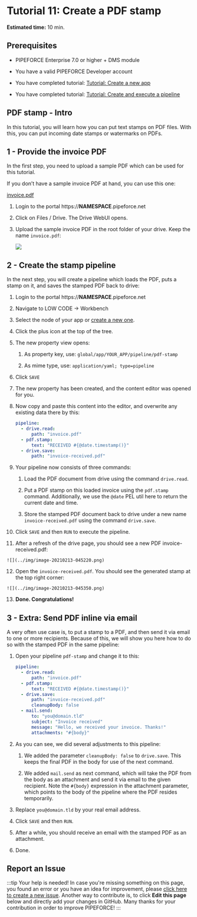 # Tutorial 11: Create a PDF stamp

**Estimated time:** 10 min.

## Prerequisites

*   PIPEFORCE Enterprise 7.0 or higher + DMS module
    
*   You have a valid PIPEFORCE Developer account
    
*   You have completed tutorial: [Tutorial: Create a new app](../tutorials/create-app)
    
*   You have completed tutorial: [Tutorial: Create and execute a pipeline](../tutorials/create-pipeline)
    

## PDF stamp - Intro

In this tutorial, you will learn how you can put text stamps on PDF files. With this, you can put incoming date stamps or watermarks on PDFs.

## 1 - Provide the invoice PDF

In the first step, you need to upload a sample PDF which can be used for this tutorial.

If you don’t have a sample invoice PDF at hand, you can use this one:

[invoice.pdf](../../static/sample-invoice.pdf)

1.  Login to the portal https://**NAMESPACE**.pipeforce.net
    
2.  Click on Files / Drive. The Drive WebUI opens.
    
3.  Upload the sample invoice PDF in the root folder of your drive. Keep the name `invoice.pdf`:  
    
    ![](../img/image-20210213-042536.png)

## 2 - Create the stamp pipeline

In the next step, you will create a pipeline which loads the PDF, puts a stamp on it, and saves the stamped PDF back to drive:

1.  Login to the portal https://**NAMESPACE**.pipeforce.net
    
2.  Navigate to LOW CODE → Workbench
    
3.  Select the node of your app or [create a new one](../tutorials/create-app).
    
4.  Click the plus icon at the top of the tree.
    
5.  The new property view opens:
    
    1.  As property key, use: `global/app/YOUR_APP/pipeline/pdf-stamp`
        
    2.  As mime type, use: `application/yaml; type=pipeline`
        
6.  Click `SAVE`
    
7.  The new property has been created, and the content editor was opened for you.
    
8.  Now copy and paste this content into the editor, and overwrite any existing data there by this:
    
    ```yaml
    pipeline:
      - drive.read:
          path: "invoice.pdf"
      - pdf.stamp:
          text: "RECEIVED #{@date.timestamp()}"
      - drive.save:
          path: "invoice-received.pdf"
    ```
    
9.  Your pipeline now consists of three commands:
    
    1.  Load the PDF document from drive using the command `drive.read`.
        
    2.  Put a PDF stamp on this loaded invoice using the `pdf.stamp` command. Additionally, we use the `@date` PEL util here to return the current date and time.
        
    3.  Store the stamped PDF document back to drive under a new name `invoice-received.pdf` using the command `drive.save`.
        
10.  Click `SAVE` and then `RUN` to execute the pipeline.
    
11.  After a refresh of the drive page, you should see a new PDF invoice-received.pdf:  
    
    ![](../img/image-20210213-045220.png)
12.  Open the `invoice-received.pdf`. You should see the generated stamp at the top right corner:  
    
    ![](../img/image-20210213-045350.png)
13.  **Done. Congratulations!**
    

## 3 - Extra: Send PDF inline via email

A very often use case is, to put a stamp to a PDF, and then send it via email to one or more recipients. Because of this, we will show you here how to do so with the stamped PDF in the same pipeline:

1.  Open your pipeline `pdf-stamp` and change it to this:  
    
    ```yaml
    pipeline:
      - drive.read:
          path: "invoice.pdf"
      - pdf.stamp:
          text: "RECEIVED #{@date.timestamp()}"
      - drive.save:
          path: "invoice-received.pdf"
          cleanupBody: false
      - mail.send:
          to: "you@domain.tld"
          subject: "Invoice received"
          message: "Hello, we received your invoice. Thanks!"
          attachments: "#{body}"
    ```
    
2.  As you can see, we did several adjustments to this pipeline:
    
    1.  We added the parameter `cleanupBody: false` to `drive.save`. This keeps the final PDF in the body for use of the next command.
        
    2.  We added `mail.send` as next command, which will take the PDF from the body as an attachment and send it via email to the given recipient. Note the `#{body}` expression in the attachment parameter, which points to the body of the pipeline where the PDF resides temporarily.
        
3.  Replace `you@domain.tld` by your real email address.
    
4.  Click `SAVE` and then `RUN`.
    
5.  After a while, you should receive an email with the stamped PDF as an attachment.
    
6.  Done.

## Report an Issue
:::tip Your help is needed!
In case you're missing something on this page, you found an error or you have an idea for improvement, please [click here to create a new issue](https://github.com/pipeforce/pipeforce.github.io/issues/new). Another way to contribute is, to click **Edit this page** below and directly add your changes in GitHub. Many thanks for your contribution in order to improve PIPEFORCE!
:::